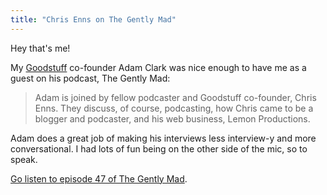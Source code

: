 ```yaml
---
title: "Chris Enns on The Gently Mad"
---
```

<p>Hey that's me!</p>
<p>My <a href="https://goodstuff.fm/">Goodstuff</a> co-founder Adam Clark was nice enough to have me as a guest on his podcast, The Gently Mad:</p>
<blockquote><p>
  Adam is joined by fellow podcaster and Goodstuff co-founder, Chris Enns. They discuss, of course, podcasting, how Chris came to be a blogger and podcaster, and his web business, Lemon Productions.
</p></blockquote>
<p>Adam does a great job of making his interviews less interview-y and more conversational. I had lots of fun being on the other side of the mic, so to speak.</p>
<p><a href="https://goodstuff.fm/thegentlymad/47">Go listen to episode 47 of The Gently Mad</a>.</p>
